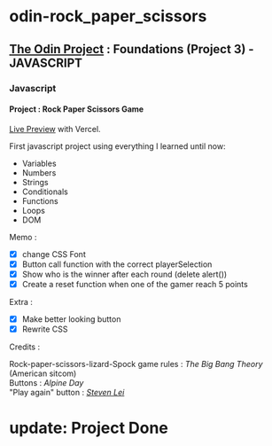 # odin-rock_paper_scissors

## <a href="https://www.theodinproject.com/">The Odin Project</a> : Foundations (Project 3) - JAVASCRIPT

### Javascript

#### Project : Rock Paper Scissors Game

<a href="https://odin-rock-paper-scissors-two.vercel.app/" target="_blank">Live Preview</a> with Vercel.


First javascript project using everything I learned until now:
     <ul>
      <li>Variables</li>
      <li>Numbers</li>
      <li>Strings</li>
      <li>Conditionals</li>
      <li>Functions</li>
      <li>Loops</li>
      <li>DOM</li>
     </ul>
Memo :
- [x] change CSS Font
- [x] Button call function with the correct playerSelection
- [x] Show who is the winner after each round (delete alert())
- [x] Create a reset function when one of the gamer reach 5 points

Extra :
- [x] Make better looking button
- [x] Rewrite CSS

Credits : 

Rock-paper-scissors-lizard-Spock game rules : <em><cite>The Big Bang Theory</cite></em> (American sitcom)
<br>Buttons : <em>Alpine Day</em>
<br>"Play again" button : <em><a href="https://codepen.io/stevenlei">Steven Lei</a></em>

 # update: Project Done
